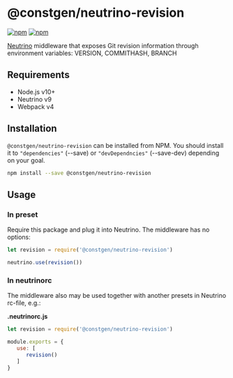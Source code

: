 # @constgen/neutrino-revision

[![npm](https://img.shields.io/npm/v/@constgen/neutrino-revision.svg)](https://www.npmjs.com/package/@constgen/neutrino-revision)
[![npm](https://img.shields.io/npm/dt/@constgen/neutrino-revision.svg)](https://www.npmjs.com/package/@constgen/neutrino-revision)

[Neutrino](https://neutrino.js.org) middleware that exposes Git revision information through environment variables: VERSION, COMMITHASH, BRANCH

## Requirements

- Node.js v10+
- Neutrino v9
- Webpack v4

## Installation

`@constgen/neutrino-revision` can be installed from NPM. You should install it to `"dependencies"` (--save) or `"devDependncies"` (--save-dev) depending on your goal.

```bash
npm install --save @constgen/neutrino-revision
```

## Usage

### In preset

Require this package and plug it into Neutrino. The middleware has no options:

```js
let revision = require('@constgen/neutrino-revision')

neutrino.use(revision())
```

### In **neutrinorc**

The middleware also may be used together with another presets in Neutrino rc-file, e.g.:

**.neutrinorc.js**

```js
let revision = require('@constgen/neutrino-revision')

module.exports = {
   use: [
      revision()
   ]
}
```